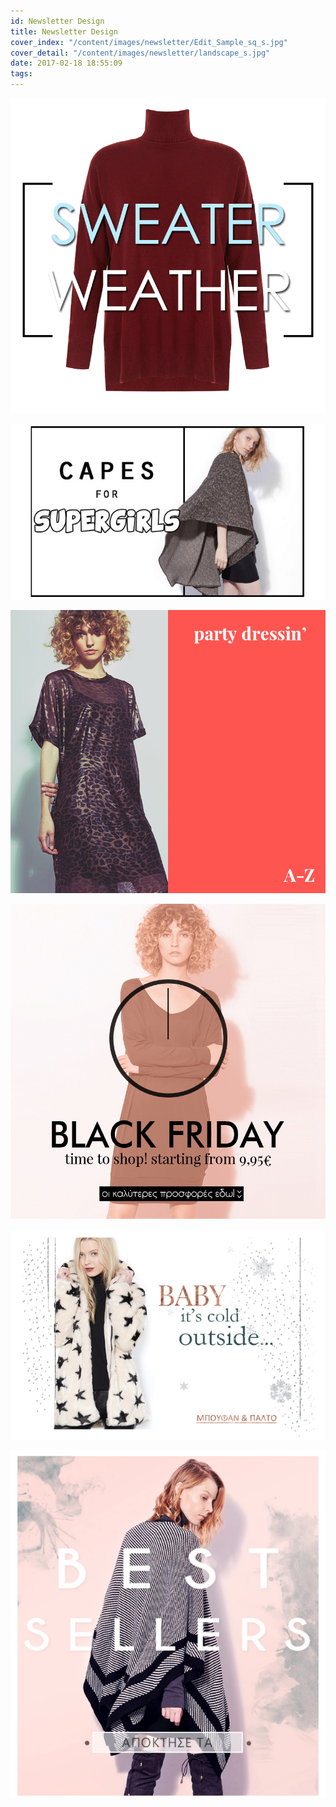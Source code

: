 ```yaml
---
id: Newsletter Design
title: Newsletter Design
cover_index: "/content/images/newsletter/Edit_Sample_sq_s.jpg"
cover_detail: "/content/images/newsletter/landscape_s.jpg"
date: 2017-02-18 18:55:09
tags:
---
```




<a href="http://us9.campaign-archive2.com/?u=31193cb387db430ae450d0b47&id=fc1b98a5f5&e=6010b3d0d9"><img class="post-small" src="/content/images/newsletter/kalispera.gif"></a>

<a href="http://us9.campaign-archive1.com/?u=31193cb387db430ae450d0b47&id=f0c4a34e69&e=6010b3d0d9"><img class="post-small" src="/content/images/newsletter/capes.jpg"></a>

<a href="http://us9.campaign-archive1.com/?u=31193cb387db430ae450d0b47&id=bb4e69e44c&e=6010b3d0d9"><img class="post-small" src="/content/images/newsletter/pdpd.jpg"></a>

<a href="http://us9.campaign-archive1.com/?u=31193cb387db430ae450d0b47&id=db9bc42949&e=6010b3d0d9"><img class="post-small" src="/content/images/newsletter/unnamed.gif"></a>

<a href="http://us9.campaign-archive1.com/?u=31193cb387db430ae450d0b47&id=bc2aa68418&e=6010b3d0d9"><img class="post-small" src="/content/images/newsletter/cold.jpg"></a>

<a href="http://us9.campaign-archive2.com/?u=31193cb387db430ae450d0b47&id=1ca9ad1998&e=6010b3d0d9"><img class="post-small" src="/content/images/newsletter/bs.jpg"> </a>









